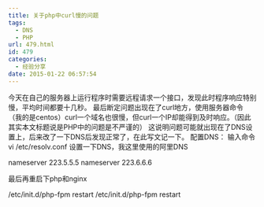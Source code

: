 ```yaml
---
title: 关于php中curl慢的问题
tags:
  - DNS
  - PHP
url: 479.html
id: 479
categories:
  - 经验分享
date: 2015-01-22 06:57:54
---
```


今天在自己的服务器上运行程序时需要远程请求一个接口，发现此时程序响应特别慢，平均时间都要十几秒。 最后断定问题出现在了curl地方，使用服务器命令（我的是centos）curl一个域名也很慢，但curl一个IP却能得到及时响应。（因此其实本文标题说是PHP中的问题是不严谨的） 这说明问题可能就出现在了DNS设置上，后来改了一下DNS后发现正常了，在此写文记一下。 配置DNS： 输入命令vi /etc/resolv.conf 设置一下DNS，我这里使用的阿里DNS

nameserver 223.5.5.5
nameserver 223.6.6.6

最后再重启下php和nginx

/etc/init.d/php-fpm restart
/etc/init.d/php-fpm restart